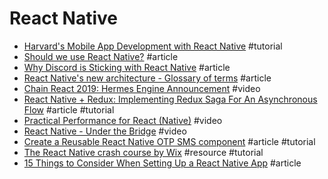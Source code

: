 # React Native

- [Harvard's Mobile App Development with React Native](https://cs50.github.io/mobile/lectures) #tutorial 
- [Should we use React Native?](https://blog.expo.io/should-we-use-react-native-1465d8b607ac) #article
- [Why Discord is Sticking with React Native](https://blog.discordapp.com/why-discord-is-sticking-with-react-native-ccc34be0d427) #article
- [React Native's new architecture - Glossary of terms](http://blog.nparashuram.com/2019/01/react-natives-new-architecture-glossary.html) #article
- [Chain React 2019: Hermes Engine Announcement](https://www.youtube.com/watch?v=zEjqDWqeDdg) #video
- [React Native + Redux: Implementing Redux Saga For An Asynchronous Flow](https://levelup.gitconnected.com/react-native-redux-implementing-redux-saga-for-an-asynchronous-flow-90a0e9d7d8e8) #article #tutorial
- [Practical Performance for React (Native)](https://www.youtube.com/watch?utm_campaign=The+React+Navigator) #video
- [React Native - Under the Bridge](https://www.youtube.com/watch?v=UkfJT9PuLgo) #video
- [Create a Reusable React Native OTP SMS component](https://blog.bitsrc.io/create-a-reusable-react-native-otp-sms-component-bda3c67093a2) #article #tutorial
- [The React Native crash course by Wix](https://github.com/wix/react-native-crash-course) #resource #tutorial
- [15 Things to Consider When Setting Up a React Native App](https://blog.bitsrc.io/15-things-to-consider-when-setting-up-a-react-native-app-552ee7b77dfd) #article
